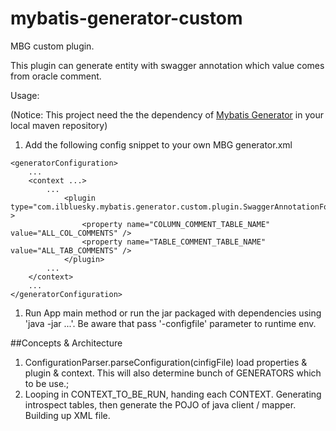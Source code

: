# mybatis-generator-custom
MBG custom plugin.

This plugin can generate entity with swagger annotation which value comes from oracle comment. 

Usage:

(Notice: This project need the the dependency of [Mybatis Generator](https://github.com/ArtoriaZhang/generator) in your local maven repository)

1. Add the following config snippet to your own MBG generator.xml

~~~
<generatorConfiguration>
	...
	<context ...>
        ...
		    <plugin type="com.ilbluesky.mybatis.generator.custom.plugin.SwaggerAnnotationForOraclePlugin" >
		    	<property name="COLUMN_COMMENT_TABLE_NAME" value="ALL_COL_COMMENTS" />
		    	<property name="TABLE_COMMENT_TABLE_NAME" value="ALL_TAB_COMMENTS" />
    		</plugin>
    	...
    </context>
    ...
</generatorConfiguration>
~~~

1. Run App main method or run the jar packaged with dependencies using 'java -jar ...'. Be aware that pass '-configfile'
parameter to runtime env.  


##Concepts & Architecture

1. ConfigurationParser.parseConfiguration(cinfigFile) load properties & plugin & context. This will also determine bunch of GENERATORS which to be use.;
2. Looping in CONTEXT_TO_BE_RUN, handing each CONTEXT. Generating introspect tables, then generate the POJO of java client / mapper. Building up XML file.
